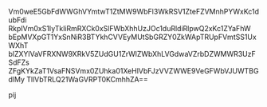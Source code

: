 Vm0weE5GbFdWWGhVYmtwT1ZtMW9WbFl3WkRSV1ZteFZVMnhPYWxKc1dubFdi
RkpIVm0xS1IyTkliRmRXCk0xSlFWbXhhUzJOc1duRldiRlpwQ2xKc1ZYaFhW
bEpMVXpGT1YxSnNiR3BTYkhCVVEyMUtSbGRZY0ZkWApTRUpFVmtSS1UxWXhT
blZXYlVaVFRXNW9XRkV5ZUdGU1ZrWlZWbXhLVGdwaVZrbDZWMWR3UzFSdFZs
ZFgKYkZaT1VsaFNSVmx0ZUhka01XeHlVbFJzVVZWWE9VeGFWbVJUWTBGdlMy
TllVbTRLQ21WaGVRPT0KCmhhZA==

pij